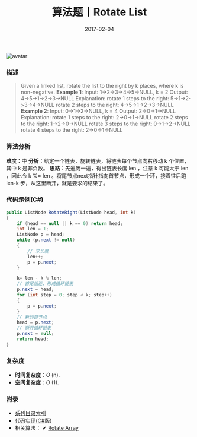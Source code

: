 ﻿---
title: 算法题丨Rotate List
tags:
  - 算法
  - 编程技巧
  - 数据结构
categories: 计算机基础
date: 2017-02-04
---
![avatar](https://mysite.bj.bcebos.com/images/articles/b78131ef-11fb-4a14-8230-1947e7cfd2b3.jpg)

### 描述
>Given a linked list, rotate the list to the right by k places, where k is non-negative.
**Example 1**:
Input: 1->2->3->4->5->NULL, k = 2
Output: 4->5->1->2->3->NULL
Explanation:
rotate 1 steps to the right: 5->1->2->3->4->NULL
rotate 2 steps to the right: 4->5->1->2->3->NULL
**Example 2**:
Input: 0->1->2->NULL, k = 4
Output: 2->0->1->NULL
Explanation:
rotate 1 steps to the right: 2->0->1->NULL
rotate 2 steps to the right: 1->2->0->NULL
rotate 3 steps to the right: 0->1->2->NULL
rotate 4 steps to the right: 2->0->1->NULL

<!-- more -->

### 算法分析
**难度**：中
**分析**：给定一个链表，旋转链表，将链表每个节点向右移动 k 个位置，其中 k 是非负数。
**思路**：先遍历一遍，得出链表长度 len ，注意 k 可能大于 len ，因此令 k %= len 。将尾节点next指针指向首节点，形成一个环，接着往后跑 len-k 步，从这里断开，就是要求的结果了。

### 代码示例(C#)
```csharp
public ListNode RotateRight(ListNode head, int k)
{
    if (head == null || k == 0) return head;
    int len = 1;
    ListNode p = head;
    while (p.next != null)
    { 
        // 求长度
        len++;
        p = p.next;
    }

    k= len - k % len;
    // 首尾相连，形成循环链表
    p.next = head; 
    for (int step = 0; step < k; step++)
    {
        p = p.next; 
    }
    // 新的首节点
    head = p.next;
    // 断开循环链表
    p.next = null; 
    return head;
}
```

### 复杂度
- **时间复杂度**：*O* (n). 
- **空间复杂度**：*O* (1).

### 附录
- [系列目录索引](/posts/algorithm/index/)
- [代码实现(C#版)](https://github.com/lizzie2008/LeetCode.git)
- 相关算法：
✔ [Rotate Array](/posts/algorithm/021.Rotate.Array/)